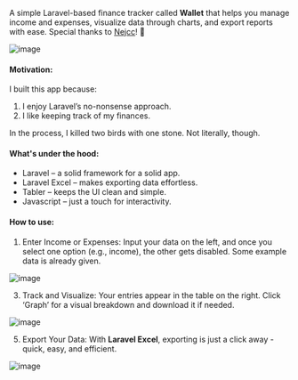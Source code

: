 A simple Laravel-based finance tracker called **Wallet** that helps you manage income and expenses, visualize data through charts, and export reports with ease. Special thanks to [Nejcc](https://github.com/Nejcc)! 👑

![image](https://github.com/user-attachments/assets/76dbbcf9-4231-415a-b277-f0401d99dd15)

#### Motivation:  
I built this app because:  
1. I enjoy Laravel’s no-nonsense approach.  
2. I like keeping track of my finances.  

In the process, I killed two birds with one stone. Not literally, though.  

#### What's under the hood:  
- Laravel – a solid framework for a solid app.  
- Laravel Excel – makes exporting data effortless.  
- Tabler – keeps the UI clean and simple.  
- Javascript – just a touch for interactivity.  

#### How to use:  
1. Enter Income or Expenses: Input your data on the left, and once you select one option (e.g., income), the other gets disabled. Some example data is already given.

![image](https://github.com/user-attachments/assets/3a14b810-52d6-4301-a5b9-89391180816b)

3. Track and Visualize: Your entries appear in the table on the right. Click ‘Graph’ for a visual breakdown and download it if needed.

![image](https://github.com/user-attachments/assets/28b0e495-ce95-41a6-86ed-a434942e2651)

5. Export Your Data: With **Laravel Excel**, exporting is just a click away - quick, easy, and efficient.  

![image](https://github.com/user-attachments/assets/55f16dd0-3eca-4c9e-bc81-f630fab27023)
